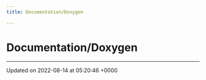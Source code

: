 ```yaml
---
title: Documentation/Doxygen

---
```


# Documentation/Doxygen








-------------------------------

Updated on 2022-08-14 at 05:20:46 +0000
